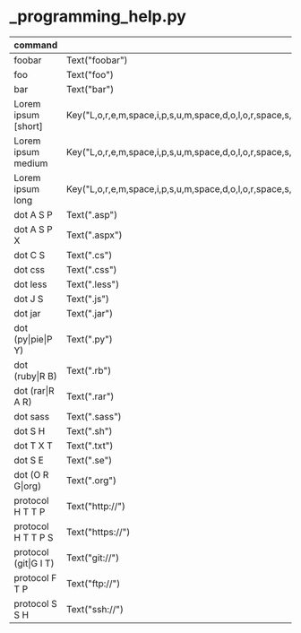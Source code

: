 # _programming_help.py

command | action
--- | ---
foobar | Text("foobar")
foo | Text("foo")
bar | Text("bar")
Lorem ipsum [short] | Key("L,o,r,e,m,space,i,p,s,u,m,space,d,o,l,o,r,space,s,i,t,space,a,m,e,t,comma,space,c,o,n,s,e,c,t,e,t,u,r,space,a,d,i,p,i,s,i,c,i,n,g,space,e,l,i,t,dot")
Lorem ipsum medium | Key("L,o,r,e,m,space,i,p,s,u,m,space,d,o,l,o,r,space,s,i,t,space,a,m,e,t,comma,space,c,o,n,s,e,c,t,e,t,u,r,space,a,d,i,p,i,s,i,c,i,n,g,space,e,l,i,t,comma,space,s,e,d,space,d,o,space,e,i,u,s,m,o,d,space,t,e,m,p,o,r,space,i,n,c,i,d,i,d,u,n,t,space,u,t,space,l,a,b,o,r,e,space,e,t,space,d,o,l,o,r,e,space,m,a,g,n,a,space,a,l,i,q,u,a,dot,space,U,t,space,e,n,i,m,space,a,d,space,m,i,n,i,m,space,v,e,n,i,a,m,comma,space,q,u,i,s,space,n,o,s,t,r,u,d,space,e,x,e,r,c,i,t,a,t,i,o,n,space,u,l,l,a,m,c,o,space,l,a,b,o,r,i,s,space,n,i,s,i,space,u,t,space,a,l,i,q,u,i,p,space,e,x,space,e,a,space,c,o,m,m,o,d,o,space,c,o,n,s,e,q,u,a,t,dot")
Lorem ipsum long | Key("L,o,r,e,m,space,i,p,s,u,m,space,d,o,l,o,r,space,s,i,t,space,a,m,e,t,comma,space,c,o,n,s,e,c,t,e,t,u,r,space,a,d,i,p,i,s,i,c,i,n,g,space,e,l,i,t,comma,space,s,e,d,space,d,o,space,e,i,u,s,m,o,d,space,t,e,m,p,o,r,space,i,n,c,i,d,i,d,u,n,t,space,u,t,space,l,a,b,o,r,e,space,e,t,space,d,o,l,o,r,e,space,m,a,g,n,a,space,a,l,i,q,u,a,dot,space,U,t,space,e,n,i,m,space,a,d,space,m,i,n,i,m,space,v,e,n,i,a,m,comma,space,q,u,i,s,space,n,o,s,t,r,u,d,space,e,x,e,r,c,i,t,a,t,i,o,n,space,u,l,l,a,m,c,o,space,l,a,b,o,r,i,s,space,n,i,s,i,space,u,t,space,a,l,i,q,u,i,p,space,e,x,space,e,a,space,c,o,m,m,o,d,o,space,c,o,n,s,e,q,u,a,t,dot,space,D,u,i,s,space,a,u,t,e,space,i,r,u,r,e,space,d,o,l,o,r,space,i,n,space,r,e,p,r,e,h,e,n,d,e,r,i,t,space,i,n,space,v,o,l,u,p,t,a,t,e,space,v,e,l,i,t,space,e,s,s,e,space,c,i,l,l,u,m,space,d,o,l,o,r,e,space,e,u,space,f,u,g,i,a,t,space,n,u,l,l,a,space,p,a,r,i,a,t,u,r,dot,space,E,x,c,e,p,t,e,u,r,space,s,i,n,t,space,o,c,c,a,e,c,a,t,space,c,u,p,i,d,a,t,a,t,space,n,o,n,space,p,r,o,i,d,e,n,t,comma,space,s,u,n,t,space,i,n,space,c,u,l,p,a,space,q,u,i,space,o,f,f,i,c,i,a,space,d,e,s,e,r,u,n,t,space,m,o,l,l,i,t,space,a,n,i,m,space,i,d,space,e,s,t,space,l,a,b,o,r,u,m,dot,L,o,r,e,m,space,i,p,s,u,m,space,d,o,l,o,r,space,s,i,t,space,a,m,e,t,comma,space,c,o,n,s,e,c,t,e,t,u,r,space,a,d,i,p,i,s,i,c,i,n,g,space,e,l,i,t,comma,space,s,e,d,space,d,o,space,e,i,u,s,m,o,d,space,t,e,m,p,o,r,space,i,n,c,i,d,i,d,u,n,t,space,u,t,space,l,a,b,o,r,e,space,e,t,space,d,o,l,o,r,e,space,m,a,g,n,a,space,a,l,i,q,u,a,dot,space,U,t,space,e,n,i,m,space,a,d,space,m,i,n,i,m,space,v,e,n,i,a,m,comma,space,q,u,i,s,space,n,o,s,t,r,u,d,space,e,x,e,r,c,i,t,a,t,i,o,n,space,u,l,l,a,m,c,o,space,l,a,b,o,r,i,s,space,n,i,s,i,space,u,t,space,a,l,i,q,u,i,p,space,e,x,space,e,a,space,c,o,m,m,o,d,o,space,c,o,n,s,e,q,u,a,t,dot,space,D,u,i,s,space,a,u,t,e,space,i,r,u,r,e,space,d,o,l,o,r,space,i,n,space,r,e,p,r,e,h,e,n,d,e,r,i,t,space,i,n,space,v,o,l,u,p,t,a,t,e,space,v,e,l,i,t,space,e,s,s,e,space,c,i,l,l,u,m,space,d,o,l,o,r,e,space,e,u,space,f,u,g,i,a,t,space,n,u,l,l,a,space,p,a,r,i,a,t,u,r,dot,space,E,x,c,e,p,t,e,u,r,space,s,i,n,t,space,o,c,c,a,e,c,a,t,space,c,u,p,i,d,a,t,a,t,space,n,o,n,space,p,r,o,i,d,e,n,t,comma,space,s,u,n,t,space,i,n,space,c,u,l,p,a,space,q,u,i,space,o,f,f,i,c,i,a,space,d,e,s,e,r,u,n,t,space,m,o,l,l,i,t,space,a,n,i,m,space,i,d,space,e,s,t,space,l,a,b,o,r,u,m,dot")
dot A S P | Text(".asp")
dot A S P X | Text(".aspx")
dot C S | Text(".cs")
dot css | Text(".css")
dot less | Text(".less")
dot J S | Text(".js")
dot jar | Text(".jar")
dot (py\|pie\|P Y) | Text(".py")
dot (ruby\|R B) | Text(".rb")
dot (rar\|R A R) | Text(".rar")
dot sass | Text(".sass")
dot S H | Text(".sh")
dot T X T | Text(".txt")
dot S E | Text(".se")
dot (O R G\|org) | Text(".org")
protocol H T T P | Text("http://")
protocol H T T P S | Text("https://")
protocol (git\|G I T) | Text("git://")
protocol F T P | Text("ftp://")
protocol S S H | Text("ssh://")
